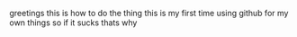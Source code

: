 greetings
this is how to do the thing
this is my first time using github for my own things
so if it sucks
thats why
